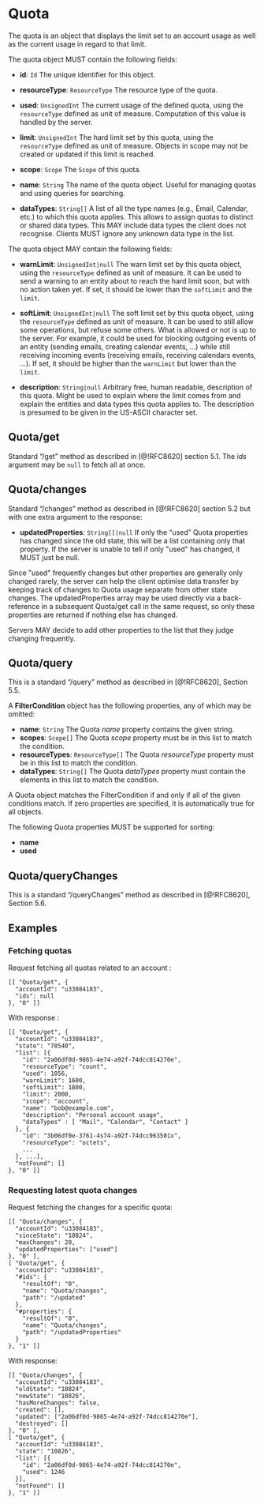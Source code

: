 # Quota

The quota is an object that displays the limit set to an account usage as well as the current usage in regard to that limit.

The quota object MUST contain the following fields:

* **id**: `Id` The unique identifier for this object.

* **resourceType**: `ResourceType` The resource type of the quota.

* **used**: `UnsignedInt` The current usage of the defined quota, using the `resourceType` defined as unit of measure.
Computation of this value is handled by the server.

* **limit**: `UnsignedInt` The hard limit set by this quota, using the `resourceType` defined as unit of measure. Objects 
in scope may not be created or updated if this limit is reached.

* **scope**: `Scope` The `Scope` of this quota.

* **name**: `String` The name of the quota object. Useful for managing quotas and using queries for searching.

* **dataTypes**: `String[]` A list of all the type names (e.g., Email, Calendar, etc.) to which this quota applies. 
This allows to assign quotas to distinct or shared data types. This MAY include data types the client does not recognise. 
Clients MUST ignore any unknown data type in the list.

The quota object MAY contain the following fields:

* **warnLimit**: `UnsignedInt|null` The warn limit set by this quota object, using the `resourceType` defined as unit of measure. 
It can be used to send a warning to an entity about to reach the hard limit soon, but with no action taken yet. If set, it 
should be lower than the `softLimit` and the `limit`.

* **softLimit**: `UnsignedInt|null` The soft limit set by this quota object, using the `resourceType` defined as unit of measure.
It can be used to still allow some operations, but refuse some others. What is allowed or not is up to the server. For example, it
could be used for blocking outgoing events of an entity (sending emails, creating calendar events, ...) while still receiving
incoming events (receiving emails, receiving calendars events, ...). If set, it should be higher than the `warnLimit` but lower
than the `limit`.

* **description**: `String|null` Arbitrary free, human readable, description of this quota. Might be used to explain
where the limit comes from and explain the entities and data types this quota applies to. The description is presumed to be given
in the US-ASCII character set.

## Quota/get

Standard “/get” method as described in [@!RFC8620] section 5.1. The *ids* argument may be `null` to fetch all at once.

## Quota/changes

Standard “/changes” method as described in [@!RFC8620] section 5.2 but with one extra argument to the response:

* **updatedProperties**: `String[]|null` If only the “used” Quota properties has changed since the old state, this
will be a list containing only that property. If the server is unable to tell if only "used" has changed, it
MUST just be null.

Since "used" frequently changes but other properties are generally only changed rarely, the server can help the client
optimise data transfer by keeping track of changes to Quota usage separate from other state changes. The
updatedProperties array may be used directly via a back-reference in a subsequent Quota/get call in the same request,
so only these properties are returned if nothing else has changed.

Servers MAY decide to add other properties to the list that they judge changing frequently.

## Quota/query

This is a standard “/query” method as described in [@!RFC8620], Section 5.5.

A **FilterCondition** object has the following properties, any of which may be omitted:

* **name**: `String` The Quota _name_ property contains the given string.
* **scopes**: `Scope[]` The Quota _scope_ property must be in this list to match the condition.
* **resourceTypes**: `ResourceType[]` The Quota _resourceType_ property must be in this list to match the condition.
* **dataTypes**: `String[]` The Quota _dataTypes_ property must contain the elements in this list to match the condition.

A Quota object matches the FilterCondition if and only if all of the given conditions match. If zero properties are
specified, it is automatically true for all objects.

The following Quota properties MUST be supported for sorting:

* **name**
* **used**

## Quota/queryChanges

This is a standard “/queryChanges” method as described in [@!RFC8620], Section 5.6.

## Examples

### Fetching quotas

Request fetching all quotas related to an account :

    [[ "Quota/get", {
      "accountId": "u33084183",
      "ids": null
    }, "0" ]]

With response :

    [[ "Quota/get", {
      "accountId": "u33084183",
      "state": "78540",
      "list": [{
        "id": "2a06df0d-9865-4e74-a92f-74dcc814270e",
        "resourceType": "count",
        "used": 1056,
        "warnLimit": 1600,
        "softLimit": 1800,
        "limit": 2000,
        "scope": "account",
        "name": "bob@example.com",
        "description": "Personal account usage",
        "dataTypes" : [ "Mail", "Calendar", "Contact" ]
      }, {
        "id": "3b06df0e-3761-4s74-a92f-74dcc963501x",
        "resourceType": "octets",
        ...
      }, ...],
      "notFound": []
    }, "0" ]]

### Requesting latest quota changes

Request fetching the changes for a specific quota:

    [[ "Quota/changes", {
      "accountId": "u33084183",
      "sinceState": "10824",
      "maxChanges": 20,
      "updatedProperties": ["used"]
    }, "0" ],
    [ "Quota/get", {
      "accountId": "u33084183",
      "#ids": {
        "resultOf": "0",
        "name": "Quota/changes",
        "path": "/updated"
      },
      "#properties": {
        "resultOf": "0",
        "name": "Quota/changes",
        "path": "/updatedProperties"
      }
    }, "1" ]]

With response:

    [[ "Quota/changes", {
      "accountId": "u33084183",
      "oldState": "10824",
      "newState": "10826",
      "hasMoreChanges": false,
      "created": [],
      "updated": ["2a06df0d-9865-4e74-a92f-74dcc814270e"],
      "destroyed": []
    }, "0" ],
    [ "Quota/get", {
      "accountId": "u33084183",
      "state": "10826",
      "list": [{
        "id": "2a06df0d-9865-4e74-a92f-74dcc814270e",
        "used": 1246
      }],
      "notFound": []
    }, "1" ]]
